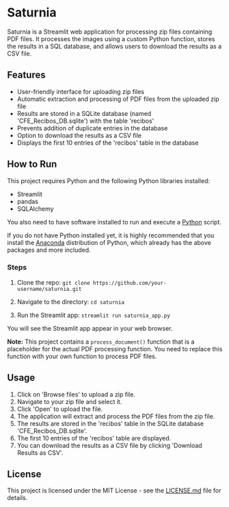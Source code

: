 # Saturnia

Saturnia is a Streamlit web application for processing zip files containing PDF files. It processes the images using a custom Python function, stores the results in a SQL database, and allows users to download the results as a CSV file.

## Features

- User-friendly interface for uploading zip files
- Automatic extraction and processing of PDF files from the uploaded zip file
- Results are stored in a SQLite database (named 'CFE_Recibos_DB.sqlite') with the table 'recibos'
- Prevents addition of duplicate entries in the database
- Option to download the results as a CSV file
- Displays the first 10 entries of the 'recibos' table in the database

## How to Run

This project requires Python and the following Python libraries installed:

- Streamlit
- pandas
- SQLAlchemy

You also need to have software installed to run and execute a [Python](https://www.python.org/downloads/release/python-380/) script.

If you do not have Python installed yet, it is highly recommended that you install the [Anaconda](https://www.anaconda.com/distribution/) distribution of Python, which already has the above packages and more included.

### Steps

1. Clone the repo:
    `git clone https://github.com/your-username/saturnia.git`

2. Navigate to the directory:
    `cd saturnia`

3. Run the Streamlit app:
    `streamlit run saturnia_app.py`

You will see the Streamlit app appear in your web browser.

**Note:** This project contains a `process_document()` function that is a placeholder for the actual PDF processing function. You need to replace this function with your own function to process PDF files.

## Usage

1. Click on 'Browse files' to upload a zip file.
2. Navigate to your zip file and select it.
3. Click 'Open' to upload the file.
4. The application will extract and process the PDF files from the zip file.
5. The results are stored in the 'recibos' table in the SQLite database 'CFE_Recibos_DB.sqlite'.
6. The first 10 entries of the 'recibos' table are displayed.
7. You can download the results as a CSV file by clicking 'Download Results as CSV'.

## License

This project is licensed under the MIT License - see the [LICENSE.md](LICENSE.md) file for details.
